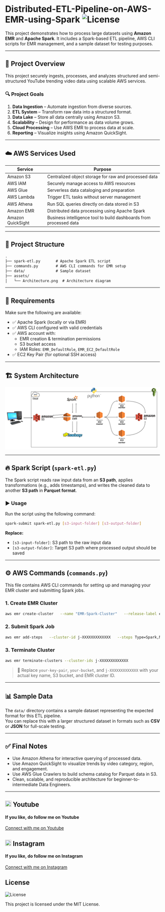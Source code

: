 # Distributed-ETL-Pipeline-on-AWS-EMR-using-Spark     ![License](https://img.shields.io/badge/License-MIT-blue.svg)

This project demonstrates how to process large datasets using **Amazon EMR** and **Apache Spark**. It includes a Spark-based ETL pipeline, AWS CLI scripts for EMR management, and a sample dataset for testing purposes.

---

## 🧠 Project Overview

This project securely ingests, processes, and analyzes structured and semi-structured YouTube trending video data using scalable AWS services.

### 🔍 Project Goals

1. **Data Ingestion** – Automate ingestion from diverse sources.
2. **ETL System** – Transform raw data into a structured format.
3. **Data Lake** – Store all data centrally using Amazon S3.
4. **Scalability** – Design for performance as data volume grows.
5. **Cloud Processing** – Use AWS EMR to process data at scale.
6. **Reporting** – Visualize insights using Amazon QuickSight.

---

## ☁️ AWS Services Used

| Service        | Purpose                                                                 |
|----------------|-------------------------------------------------------------------------|
| Amazon S3      | Centralized object storage for raw and processed data                   |
| AWS IAM        | Securely manage access to AWS resources                                 |
| AWS Glue       | Serverless data cataloging and preparation                              |
| AWS Lambda     | Trigger ETL tasks without server management                             |
| AWS Athena     | Run SQL queries directly on data stored in S3                           |
| Amazon EMR     | Distributed data processing using Apache Spark                          |
| Amazon QuickSight | Business intelligence tool to build dashboards from processed data  |

---

## 📁 Project Structure

```
.
├── spark-etl.py       # Apache Spark ETL script
├── commands.py        # AWS CLI commands for EMR setup
├── data/              # Sample dataset
├── assets/
│   └── Architecture.png  # Architecture diagram
```

---

## 🧰 Requirements

Make sure the following are available:

- ✅ Apache Spark (locally or via EMR)
- ✅ AWS CLI configured with valid credentials
- ✅ AWS account with:
  - EMR creation & termination permissions
  - S3 bucket access
  - IAM Roles: `EMR_DefaultRole`, `EMR_EC2_DefaultRole`
- ✅ EC2 Key Pair (for optional SSH access)

---

## 🏗️ System Architecture

![Architecture](assets/Architecture.png)

---

## 🔥 Spark Script (`spark-etl.py`)

The Spark script reads raw input data from an **S3 path**, applies transformations (e.g., adds timestamps), and writes the cleaned data to another **S3 path** in **Parquet format**.

### ▶️ Usage

Run the script using the following command:

```bash
spark-submit spark-etl.py [s3-input-folder] [s3-output-folder]
```

**Replace:**

- `[s3-input-folder]`: S3 path to the raw input data  
- `[s3-output-folder]`: Target S3 path where processed output should be saved

---

## ⚙️ AWS Commands (`commands.py`)

This file contains AWS CLI commands for setting up and managing your EMR cluster and submitting Spark jobs.

### 1. Create EMR Cluster

```bash
aws emr create-cluster   --name "EMR-Spark-Cluster"   --release-label emr-6.10.0   --applications Name=Spark   --ec2-attributes KeyName=your-key-pair   --instance-type m5.xlarge   --instance-count 3   --use-default-roles   --log-uri s3://your-bucket/logs/
```

### 2. Submit Spark Job

```bash
aws emr add-steps   --cluster-id j-XXXXXXXXXXXXX   --steps Type=Spark,Name="SparkETLJob",ActionOnFailure=CONTINUE,Args=[spark-submit,--deploy-mode,cluster,s3://your-bucket/scripts/spark-etl.py,s3://your-bucket/input/,s3://your-bucket/output/]
```

### 3. Terminate Cluster

```bash
aws emr terminate-clusters --cluster-ids j-XXXXXXXXXXXXX
```

> 📝 Replace `your-key-pair`, `your-bucket`, and `j-XXXXXXXXXXXXX` with your actual key name, S3 bucket, and EMR cluster ID.

---

## 📊 Sample Data

The `data/` directory contains a sample dataset representing the expected format for this ETL pipeline.  
You can replace this with a larger structured dataset in formats such as **CSV** or **JSON** for full-scale testing.

---

## ✅ Final Notes

- Use Amazon Athena for interactive querying of processed data.
- Use Amazon QuickSight to visualize trends by video category, region, and engagement.
- Use AWS Glue Crawlers to build schema catalog for Parquet data in S3.
- Clean, scalable, and reproducible architecture for beginner-to-intermediate Data Engineers.

---

## <img src="https://upload.wikimedia.org/wikipedia/commons/0/09/YouTube_full-color_icon_%282017%29.svg" width="20" height="20"> Youtube
<h4>If you like, do follow me on Youtube</h4>
<a href="https://www.youtube.com/@Code-With-Vishal">Connect with me on  Youtube</a>

## <img src="https://upload.wikimedia.org/wikipedia/commons/e/e7/Instagram_logo_2016.svg" width="20" height="20"> Instagram
<h4>If you like, do follow me on Instagram</h4>
<a href="https://www.instagram.com/vishaal_87">Connect with me on Instagram</a>

## License
![License](https://img.shields.io/badge/License-MIT-blue.svg)

This project is licensed under the MIT License.

